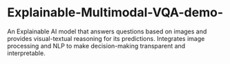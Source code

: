 # Explainable-Multimodal-VQA-demo-
An Explainable AI model that answers questions based on images and provides visual-textual reasoning for its predictions. Integrates image processing and NLP to make decision-making transparent and interpretable.
